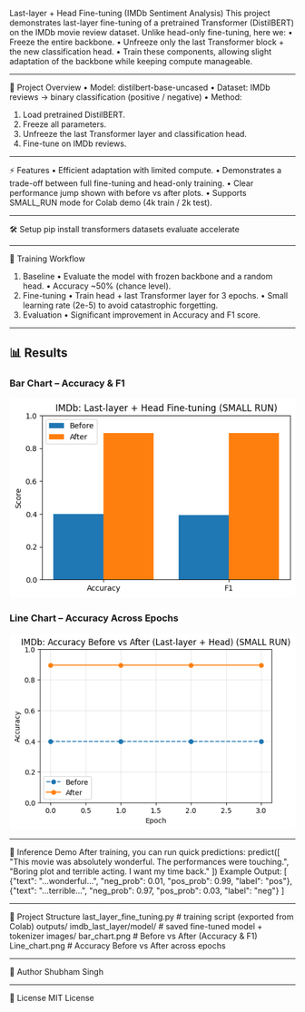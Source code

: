Last-layer + Head Fine-tuning (IMDb Sentiment Analysis)
This project demonstrates last-layer fine-tuning of a pretrained Transformer (DistilBERT) on the IMDb movie review dataset.
Unlike head-only fine-tuning, here we:
•	Freeze the entire backbone.
•	Unfreeze only the last Transformer block + the new classification head.
•	Train these components, allowing slight adaptation of the backbone while keeping compute manageable.
________________________________________
📌 Project Overview
•	Model: distilbert-base-uncased
•	Dataset: IMDb reviews → binary classification (positive / negative)
•	Method:
1.	Load pretrained DistilBERT.
2.	Freeze all parameters.
3.	Unfreeze the last Transformer layer and classification head.
4.	Fine-tune on IMDb reviews.
________________________________________
⚡ Features
•	Efficient adaptation with limited compute.
•	Demonstrates a trade-off between full fine-tuning and head-only training.
•	Clear performance jump shown with before vs after plots.
•	Supports SMALL_RUN mode for Colab demo (4k train / 2k test).
________________________________________
🛠️ Setup
pip install transformers datasets evaluate accelerate
________________________________________
🚀 Training Workflow
1. Baseline
•	Evaluate the model with frozen backbone and a random head.
•	Accuracy ~50% (chance level).
2. Fine-tuning
•	Train head + last Transformer layer for 3 epochs.
•	Small learning rate (2e-5) to avoid catastrophic forgetting.
3. Evaluation
•	Significant improvement in Accuracy and F1 score.
________________________________________
## 📊 Results

### Bar Chart – Accuracy & F1
![Bar Chart](bar_chart.png)

### Line Chart – Accuracy Across Epochs
![Line Chart](Line_chart.png)
________________________________________
🔮 Inference Demo
After training, you can run quick predictions:
predict([
    "This movie was absolutely wonderful. The performances were touching.",
    "Boring plot and terrible acting. I want my time back."
])
Example Output:
[
  {"text": "...wonderful...", "neg_prob": 0.01, "pos_prob": 0.99, "label": "pos"},
  {"text": "...terrible...",  "neg_prob": 0.97, "pos_prob": 0.03, "label": "neg"}
]
________________________________________
📂 Project Structure
last_layer_fine_tuning.py        # training script (exported from Colab)
outputs/
   imdb_last_layer/model/         # saved fine-tuned model + tokenizer
images/
   bar_chart.png                  # Before vs After (Accuracy & F1)
   Line_chart.png                 # Accuracy Before vs After across epochs
________________________________________
👤 Author
Shubham Singh
________________________________________
📜 License
MIT License
